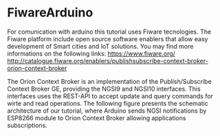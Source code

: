 # FiwareArduino

For comunication with arduino this tutorial uses Fiware tecnologies.
The Fiware platform include open source software enablers that allow easy
development of Smart cities and IoT solutions.
You may find more informations on the following links:
https://www.fiware.org/
http://catalogue.fiware.org/enablers/publishsubscribe-context-broker-orion-context-broker

The Orion Context Broker is an implementation of the Publish/Subscribe Context Broker GE, 
providing the NGSI9 and NGSI10 interfaces. 
This interfaces uses the REST-API to accept update and query commands for
wirte and read operations. The following figure presents the schematic architecture 
of our tutorial, where Arduino sends NGSI notifications by ESP8266 module to Orion
Context Broker allowing applications subscriptions.
